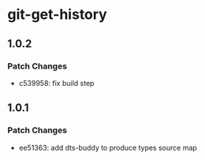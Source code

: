 # git-get-history

## 1.0.2

### Patch Changes

- c539958: fix build step

## 1.0.1

### Patch Changes

- ee51363: add dts-buddy to produce types source map
